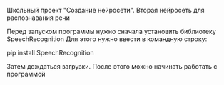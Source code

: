 Школьный проект "Создание нейросети". Вторая нейросеть для распознавания речи

Перед запуском программы нужно сначала установить библиотеку SpeechRecognition
Для этого нужно ввести в командную строку:

pip install SpeechRecognition

Затем дождаться загрузки. После этого можно начинать работать с программой

